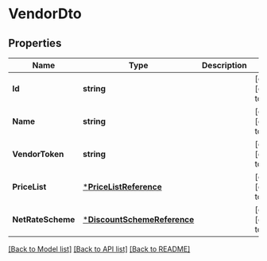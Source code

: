 # VendorDto

## Properties
Name | Type | Description | Notes
------------ | ------------- | ------------- | -------------
**Id** | **string** |  | [optional] [default to null]
**Name** | **string** |  | [optional] [default to null]
**VendorToken** | **string** |  | [optional] [default to null]
**PriceList** | [***PriceListReference**](PriceListReference.md) |  | [optional] [default to null]
**NetRateScheme** | [***DiscountSchemeReference**](DiscountSchemeReference.md) |  | [optional] [default to null]

[[Back to Model list]](../README.md#documentation-for-models) [[Back to API list]](../README.md#documentation-for-api-endpoints) [[Back to README]](../README.md)


